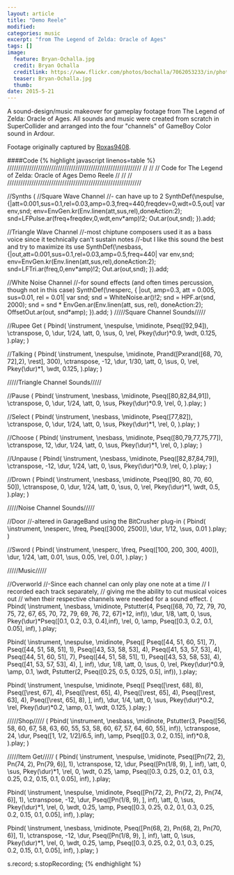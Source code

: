 ```yaml
---
layout: article
title: "Demo Reele"
modified:
categories: music
excerpt: "from The Legend of Zelda: Oracle of Ages"
tags: []
image:
  feature: Bryan-Ochalla.jpg
  credit: Bryan Ochalla
  creditlink: https://www.flickr.com/photos/bochalla/7062053233/in/photolist-bL3Sov-5Xvz1r-4PrsU-62fsM1-qjtXKH-4PrsA-oyYreW-nL7fZb-9cWX9-qoiutY-nqDF43-nNqeRn-ozaKd1-oc6p6b-nAECZu-q4m7Ti-4Prsf-6HebzJ-mo74B-qyDsou-AGLwR-rvH5pb-6D8kZ-7yDhkT-7yDhfr-7yH5i7-7yDh3B-6h5Xwj-Eocyn-3kWJbH-2jdmB-q4m7xi-qbzXBw-nNqeWx-2FPu43-ddTwUe-sUmL6-gxkB2J-qg4fEA-bFkMe-nNqf6R-nNptir-bL3RSg-fBL2Qx-bBbddu-5fjM8-reFq7P-paLDRg-AGLwF-ekzm2R
  teaser: Bryan-Ochalla.jpg
  thumb:
date: 2015-5-21
---
```

A sound-design/music makeover for gameplay footage from The Legend of Zelda: Oracle of Ages.  All sounds and music were created from scratch in SuperCollider and arranged into the four "channels" of GameBoy Color sound in Ardour.

Footage originally captured by [Roxas9408](https://www.youtube.com/watch?v=2PTcmMBhcRQ).

####Code
{% highlight javascript linenos=table %}
/////////////////////////////////////////////////////////////
//                                                         //
// Code for The Legend of Zelda: Oracle of Ages Demo Reele //
//                                                         //
/////////////////////////////////////////////////////////////

//Synths
(
//Square Wave Channel
//- can have up to 2
SynthDef(\nespulse,{|att=0.001,sus=0.1,rel=0.03,amp=0.3,freq=440,freqdev=0,wdt=0.5,out|
	var env,snd;
	env=EnvGen.kr(Env.linen(att,sus,rel),doneAction:2);
	snd=LFPulse.ar(freq+freqdev,0,wdt,env*amp)!2;
	Out.ar(out,snd);
}).add;


//Triangle Wave Channel
//-most chiptune composers used it as a bass voice since it technically can't sustain notes
//-but I like this sound the best and try to maximize its use
SynthDef(\nesbass,{|out,att=0.001,sus=0.1,rel=0.03,amp=0.5,freq=440|
	var env,snd;
	env=EnvGen.kr(Env.linen(att,sus,rel),doneAction:2);
	snd=LFTri.ar(freq,0,env*amp)!2;
	Out.ar(out,snd);
}).add;


//White Noise Channel
//-for sound effects (and often times percussion, though not in this case)
SynthDef(\nesperc, { |out, amp=0.3, att = 0.005, sus=0.01, rel = 0.01|
	var snd;
	snd = WhiteNoise.ar()!2;
	snd = HPF.ar(snd, 2000);
	snd = snd * EnvGen.ar(Env.linen(att, sus, rel), doneAction:2);
	OffsetOut.ar(out, snd*amp);
}).add;
)
/////Square Channel Sounds/////

//Rupee Get
(
Pbind(
	\instrument, \nespulse,
	\midinote, Pseq([92,94]),
	\ctranspose, 0,
	\dur, 1/24,
	\att, 0,
	\sus, 0,
	\rel, Pkey(\dur)*0.9,
	\wdt, 0.125,
).play;
)

//Talking
(
Pbind(
	\instrument, \nespulse,
	\midinote, Prand([Pxrand([68, 70, 72],2), \rest], 300),
	\ctranspose, -12,
	\dur, 1/30,
	\att, 0,
	\sus, 0,
	\rel, Pkey(\dur)*1,
	\wdt, 0.125,
).play;
)


/////Triangle Channel Sounds/////

//Pause
(
Pbind(
	\instrument, \nesbass,
	\midinote, Pseq([80,82,84,91]),
	\ctranspose, 0,
	\dur, 1/24,
	\att, 0,
	\sus, Pkey(\dur)*0.9,
	\rel, 0,
).play;
)


//Select
(
Pbind(
	\instrument, \nesbass,
	\midinote, Pseq([77,82]),
	\ctranspose, 0,
	\dur, 1/24,
	\att, 0,
	\sus, Pkey(\dur)*1,
	\rel, 0,
).play;
)


//Choose
(
Pbind(
	\instrument, \nesbass,
	\midinote, Pseq([80,79,77,75,77]),
	\ctranspose, 12,
	\dur, 1/24,
	\att, 0,
	\sus, Pkey(\dur)*1,
	\rel, 0,
).play;
)


//Unpause
(
Pbind(
	\instrument, \nesbass,
	\midinote, Pseq([82,87,84,79]),
	\ctranspose, -12,
	\dur, 1/24,
	\att, 0,
	\sus, Pkey(\dur)*0.9,
	\rel, 0,
).play;
)


//Drown
(
Pbind(
	\instrument, \nesbass,
	\midinote, Pseq([90, 80, 70, 60, 50]),
	\ctranspose, 0,
	\dur, 1/24,
	\att, 0,
	\sus, 0,
	\rel, Pkey(\dur)*1,
	\wdt, 0.5,
).play;
)


/////Noise Channel Sounds/////

//Door
//-altered in GarageBand using the BitCrusher plug-in
(
Pbind(
	\instrument, \nesperc,
	\freq, Pseq([3000, 2500]),
	\dur, 1/12,
	\sus, 0.01
).play;
)


//Sword
(
Pbind(
	\instrument, \nesperc,
	\freq, Pseq([100, 200, 300, 400]),
	\dur, 1/24,
	\att, 0.01,
	\sus, 0.05,
	\rel, 0.01,
).play;
)


/////Music/////

//Overworld
//-Since each channel can only play one note at a time
// I recorded each track separately,
// giving me the ability to cut musical voices out
// when their respective channels were needed for a sound effect.
(
Pbind(
	\instrument, \nesbass,
	\midinote, Pstutter(4, Pseq([68, 70, 72, 79, 70, 75, 72, 67, 65, 70, 72, 79, 69, 76, 72, 67]+12, inf)),
	\dur, 1/8,
	\att, 0,
	\sus, Pkey(\dur)*Pseq([0.1, 0.2, 0.3, 0.4],inf),
	\rel, 0,
	\amp, Pseq([0.3, 0.2, 0.1, 0.05], inf),
).play;

Pbind(
	\instrument, \nespulse,
	\midinote, Pseq([
		Pseq([44, 51, 60, 51], 7), Pseq([44, 51, 58, 51], 1),
		Pseq([43, 53, 58, 53], 4), Pseq([41, 53, 57, 53], 4),
		Pseq([44, 51, 60, 51], 7), Pseq([44, 51, 58, 51], 1),
		Pseq([43, 53, 58, 53], 4), Pseq([41, 53, 57, 53], 4),
	], inf),
	\dur, 1/8,
	\att, 0,
	\sus, 0,
	\rel, Pkey(\dur)*0.9,
	\amp, 0.1,
	\wdt, Pstutter(2, Pseq([0.25, 0.5, 0.125, 0.5], inf)),
).play;

Pbind(
	\instrument, \nespulse,
	\midinote, Pseq([
		Pseq([\rest, 68], 8),
		Pseq([\rest, 67], 4), Pseq([\rest, 65], 4),
		Pseq([\rest, 65], 4), Pseq([\rest, 63], 4),
		Pseq([\rest, 65], 8),
	], inf),
	\dur, 1/4,
	\att, 0,
	\sus, Pkey(\dur)*0.2,
	\rel, Pkey(\dur)*0.2,
	\amp, 0.1,
	\wdt, 0.125,
).play;
)


/////Shop/////
(
Pbind(
	\instrument, \nesbass,
	\midinote, Pstutter(3, Pseq([56, 58, 60, 67, 58, 63, 60, 55, 53, 58, 60, 67, 57, 64, 60, 55], inf)),
	\ctranspose, 24,
	\dur, Pseq([1, 1/2, 1/2]/6.5, inf),
	\amp, Pseq([0.3, 0.2, 0.15], inf)*0.8,
).play;
)


/////Item Get/////
(
Pbind(
	\instrument, \nespulse,
	\midinote, Pseq([Pn(72, 2), Pn(74, 2), Pn(79, 6)], 1),
	\ctranspose, 12,
	\dur, Pseq([Pn(1/8, 9), ], inf),
	\att, 0,
	\sus, Pkey(\dur)*1,
	\rel, 0,
	\wdt, 0.25,
	\amp, Pseq([0.3, 0.25, 0.2, 0.1, 0.3, 0.25, 0.2, 0.15, 0.1, 0.05], inf),
).play;

Pbind(
	\instrument, \nespulse,
	\midinote, Pseq([Pn(72, 2), Pn(72, 2), Pn(74, 6)], 1),
	\ctranspose, -12,
	\dur, Pseq([Pn(1/8, 9), ], inf),
	\att, 0,
	\sus, Pkey(\dur)*1,
	\rel, 0,
	\wdt, 0.25,
	\amp, Pseq([0.3, 0.25, 0.2, 0.1, 0.3, 0.25, 0.2, 0.15, 0.1, 0.05], inf),
).play;

Pbind(
	\instrument, \nesbass,
	\midinote, Pseq([Pn(68, 2), Pn(68, 2), Pn(70, 6)], 1),
	\ctranspose, -12,
	\dur, Pseq([Pn(1/8, 9), ], inf),
	\att, 0,
	\sus, Pkey(\dur)*1,
	\rel, 0,
	\wdt, 0.25,
	\amp, Pseq([0.3, 0.25, 0.2, 0.1, 0.3, 0.25, 0.2, 0.15, 0.1, 0.05], inf),
).play;
)


s.record;
s.stopRecording;
{% endhighlight %}
